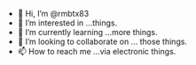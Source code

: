 - 👋 Hi, I’m @rmbtx83
- 👀 I’m interested in ...things.
- 🌱 I’m currently learning ...more things.
- 💞️ I’m looking to collaborate on ... those things.
- 📫 How to reach me ...via electronic things.

<!---
rmbtx83/rmbtx83 is a ✨ special ✨ repository because its `README.md` (this file) appears on your GitHub profile.
You can click the Preview link to take a look at your changes.
--->
